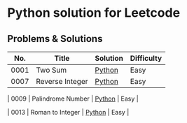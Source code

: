 # Python solution for Leetcode
## Problems & Solutions
| No. | Title | Solution | Difficulty |
|-----| ----- | -------- | -------------------- |
| 0001 | Two Sum | [Python](https://github.com/zyeak/Leetcode/tree/main/leetcode/0001_Two_Sum) | Easy |
| 0007 | Reverse Integer | [Python](https://github.com/zyeak/Leetcode/tree/main/leetcode/0007_Reverse_Integer) | Easy |

| 0009 | Palindrome Number | [Python](https://github.com/zyeak/Leetcode/tree/main/leetcode/0009_Ralindrome_Number) | Easy |

| 0013 | Roman to Integer | [Python](https://github.com/zyeak/Leetcode/tree/main/leetcode/0013_Roman_to_Integer) | Easy |
